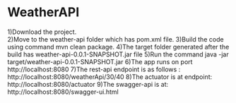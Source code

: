 # WeatherAPI

1)Download the project.<br>
2)Move to the weather-api folder which has pom.xml file.
3)Build the code using command mvn clean package.
4)The target folder generated after the build has weather-api-0.0.1-SNAPSHOT.jar file
5)Run the command java -jar target/weather-api-0.0.1-SNAPSHOT.jar
6)The app runs on port http://localhost:8080
7)The rest-api endpoint is as follows : http://localhost:8080/weatherApi/30/40
8)The actuator is at endpoint: http://localhost:8080/actuator
9)The swagger-api is at: http://localhost:8080/swagger-ui.html

